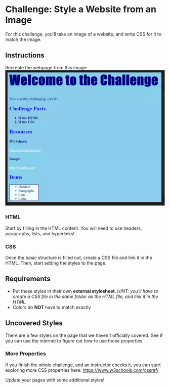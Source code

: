 # Challenge: Style a Website from an Image
For this challenge, you'll take an image of a website, and write CSS for it to match the image.

## Instructions
Recreate the webpage from this image:  
![](Assets/RecreateWebpage.png)

### HTML
Start by filling in the HTML content. You will need to use headers, paragraphs, lists, and hyperlinks!

### CSS
Once the basic structure is filled out, create a CSS file and link it in the HTML. Then, start adding the styles to the page.

## Requirements
- Put these styles in their own **external stylesheet**. _HINT: you'll have to create a CSS file in the same folder as the HTML file, and _link_ it in the HTML._
- Colors do **NOT** have to match exactly

## Uncovered Styles
There are a few styles on the page that we haven't officially covered. See if you can use the internet to figure out how to use those properties.

### More Properties
If you finish the whole challenge, and an instructor checks it, you can start exploring more CSS properties here: https://www.w3schools.com/cssref/

Update your pages with some additional styles!
